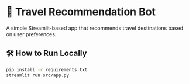 # 🧳 Travel Recommendation Bot

A simple Streamlit-based app that recommends travel destinations based on user preferences.

## 🛠 How to Run Locally

```bash
pip install -r requirements.txt
streamlit run src/app.py
